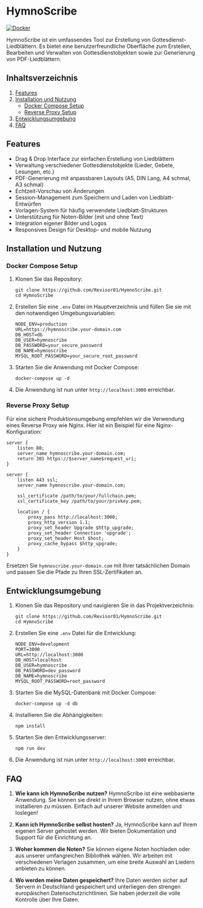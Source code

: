 # HymnoScribe

[![Docker](https://github.com/Revisor01/HymnoScribe/actions/workflows/docker-publish.yml/badge.svg)](https://github.com/Revisor01/HymnoScribe/actions/workflows/docker-publish.yml)

HymnoScribe ist ein umfassendes Tool zur Erstellung von Gottesdienst-Liedblättern. Es bietet eine benutzerfreundliche Oberfläche zum Erstellen, Bearbeiten und Verwalten von Gottesdienstobjekten sowie zur Generierung von PDF-Liedblättern.

## Inhaltsverzeichnis
1. [Features](#features)
2. [Installation und Nutzung](#installation-und-nutzung)
   - [Docker Compose Setup](#docker-compose-setup)
   - [Reverse Proxy Setup](#reverse-proxy-setup)
3. [Entwicklungsumgebung](#entwicklungsumgebung)
4. [FAQ](#faq)

## Features

- Drag & Drop Interface zur einfachen Erstellung von Liedblättern
- Verwaltung verschiedener Gottesdienstobjekte (Lieder, Gebete, Lesungen, etc.)
- PDF-Generierung mit anpassbaren Layouts (A5, DIN Lang, A4 schmal, A3 schmal)
- Echtzeit-Vorschau von Änderungen
- Session-Management zum Speichern und Laden von Liedblatt-Entwürfen
- Vorlagen-System für häufig verwendete Liedblatt-Strukturen
- Unterstützung für Noten-Bilder (mit und ohne Text)
- Integration eigener Bilder und Logos
- Responsives Design für Desktop- und mobile Nutzung

## Installation und Nutzung

### Docker Compose Setup

1. Klonen Sie das Repository:
   ```
   git clone https://github.com/Revisor01/HymnoScribe.git
   cd HymnoScribe
   ```

2. Erstellen Sie eine `.env` Datei im Hauptverzeichnis und füllen Sie sie mit den notwendigen Umgebungsvariablen:
   ```
   NODE_ENV=production
   URL=https://hymnoscribe.your-domain.com
   DB_HOST=db
   DB_USER=hymnoscribe
   DB_PASSWORD=your_secure_password
   DB_NAME=hymnoscribe
   MYSQL_ROOT_PASSWORD=your_secure_root_password
   ```

3. Starten Sie die Anwendung mit Docker Compose:
   ```
   docker-compose up -d
   ```

4. Die Anwendung ist nun unter `http://localhost:3000` erreichbar.

### Reverse Proxy Setup

Für eine sichere Produktionsumgebung empfehlen wir die Verwendung eines Reverse Proxy wie Nginx. Hier ist ein Beispiel für eine Nginx-Konfiguration:

```nginx
server {
    listen 80;
    server_name hymnoscribe.your-domain.com;
    return 301 https://$server_name$request_uri;
}

server {
    listen 443 ssl;
    server_name hymnoscribe.your-domain.com;

    ssl_certificate /path/to/your/fullchain.pem;
    ssl_certificate_key /path/to/your/privkey.pem;

    location / {
        proxy_pass http://localhost:3000;
        proxy_http_version 1.1;
        proxy_set_header Upgrade $http_upgrade;
        proxy_set_header Connection 'upgrade';
        proxy_set_header Host $host;
        proxy_cache_bypass $http_upgrade;
    }
}
```

Ersetzen Sie `hymnoscribe.your-domain.com` mit Ihrer tatsächlichen Domain und passen Sie die Pfade zu Ihren SSL-Zertifikaten an.

## Entwicklungsumgebung

1. Klonen Sie das Repository und navigieren Sie in das Projektverzeichnis:
   ```
   git clone https://github.com/Revisor01/HymnoScribe.git
   cd HymnoScribe
   ```

2. Erstellen Sie eine `.env` Datei für die Entwicklung:
   ```
   NODE_ENV=development
   PORT=3000
   URL=http://localhost:3000
   DB_HOST=localhost
   DB_USER=hymnoscribe
   DB_PASSWORD=dev_password
   DB_NAME=hymnoscribe
   MYSQL_ROOT_PASSWORD=root_password
   ```

3. Starten Sie die MySQL-Datenbank mit Docker Compose:
   ```
   docker-compose up -d db
   ```

4. Installieren Sie die Abhängigkeiten:
   ```
   npm install
   ```

5. Starten Sie den Entwicklungsserver:
   ```
   npm run dev
   ```

6. Die Anwendung ist nun unter `http://localhost:3000` erreichbar.

## FAQ

1. **Wie kann ich HymnoScribe nutzen?**
   HymnoScribe ist eine webbasierte Anwendung. Sie können sie direkt in Ihrem Browser nutzen, ohne etwas installieren zu müssen. Einfach auf unserer Website anmelden und loslegen!

2. **Kann ich HymnoScribe selbst hosten?**
   Ja, HymnoScribe kann auf Ihrem eigenen Server gehostet werden. Wir bieten Dokumentation und Support für die Einrichtung an.

3. **Woher kommen die Noten?**
   Sie können eigene Noten hochladen oder aus unserer umfangreichen Bibliothek wählen. Wir arbeiten mit verschiedenen Verlagen zusammen, um eine breite Auswahl an Liedern anbieten zu können.

4. **Wo werden meine Daten gespeichert?**
   Ihre Daten werden sicher auf Servern in Deutschland gespeichert und unterliegen den strengen europäischen Datenschutzrichtlinien. Sie haben jederzeit die volle Kontrolle über Ihre Daten.